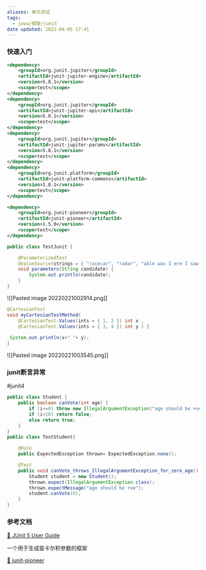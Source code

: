 ```yaml
---
aliases: 单元测试
tags:
  - java/框架/junit
date updated: 2022-04-05 17:41
---
```


### 快速入门

```xml
<dependency>
	<groupId>org.junit.jupiter</groupId>
	<artifactId>junit-jupiter-engine</artifactId>
	<version>5.8.1</version>
	<scope>test</scope>
</dependency>
<dependency>
	<groupId>org.junit.jupiter</groupId>
	<artifactId>junit-jupiter-api</artifactId>
	<version>5.8.1</version>
	<scope>test</scope>
</dependency>
<dependency>
	<groupId>org.junit.jupiter</groupId>
	<artifactId>junit-jupiter-params</artifactId>
	<version>5.8.1</version>
	<scope>test</scope>
</dependency>
<dependency>
	<groupId>org.junit.platform</groupId>
	<artifactId>junit-platform-commons</artifactId>
	<version>1.8.1</version>
	<scope>test</scope>
</dependency>

<dependency>
	<groupId>org.junit-pioneer</groupId>
	<artifactId>junit-pioneer</artifactId>
	<version>1.5.0</version>
	<scope>test</scope>
</dependency>
```

```java
public class TestJunit {

    @ParameterizedTest
    @ValueSource(strings = { "racecar", "radar", "able was I ere I saw elba" })
    void parameters(String candidate) {
        System.out.println(candidate);
    }
}

```

![[Pasted image 20220221002914.png]]

```java
@CartesianTest  
void myCartesianTestMethod(  
	@CartesianTest.Values(ints = { 1, 2 }) int x ,  
	@CartesianTest.Values(ints = { 3, 4 }) int y ) {  
  
 System.out.println(x+" "+ y);  
}
```

![[Pasted image 20220221003545.png]]

### junit断言异常

#junit4

```java
public class Student {
    public boolean canVote(int age) {
        if (i<=0) throw new IllegalArgumentException("age should be +ve");
        if (i<18) return false;
        else return true;
    }
}
public class TestStudent{

    @Rule
    public ExpectedException thrown= ExpectedException.none();

    @Test
    public void canVote_throws_IllegalArgumentException_for_zero_age() {
        Student student = new Student();
        thrown.expect(IllegalArgumentException.class);
        thrown.expectMessage("age should be +ve");
        student.canVote(0);
    }
}
```

### 参考文档

[📒 JUnit 5 User Guide](https://junit.org/junit5/docs/current/user-guide/#overview)

一个用于生成笛卡尔积参数的框架

[📒 junit-pioneer](https://github.com/junit-pioneer/junit-pioneer)
